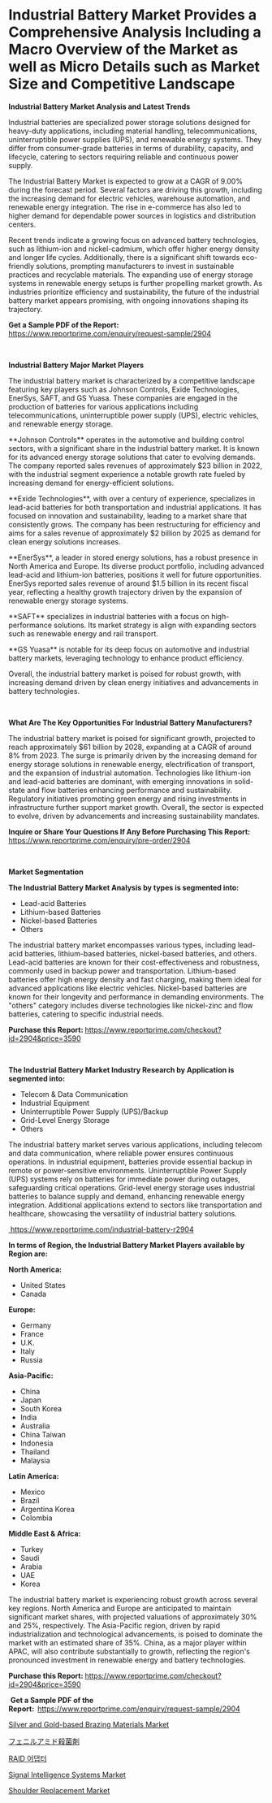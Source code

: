 <p><h1>Industrial Battery Market Provides a Comprehensive Analysis Including a Macro Overview of the Market as well as Micro Details such as Market Size and Competitive Landscape</h1></p><p><strong>Industrial Battery Market Analysis and Latest Trends</strong></p>
<p><p>Industrial batteries are specialized power storage solutions designed for heavy-duty applications, including material handling, telecommunications, uninterruptible power supplies (UPS), and renewable energy systems. They differ from consumer-grade batteries in terms of durability, capacity, and lifecycle, catering to sectors requiring reliable and continuous power supply.</p><p>The Industrial Battery Market is expected to grow at a CAGR of 9.00% during the forecast period. Several factors are driving this growth, including the increasing demand for electric vehicles, warehouse automation, and renewable energy integration. The rise in e-commerce has also led to higher demand for dependable power sources in logistics and distribution centers.</p><p>Recent trends indicate a growing focus on advanced battery technologies, such as lithium-ion and nickel-cadmium, which offer higher energy density and longer life cycles. Additionally, there is a significant shift towards eco-friendly solutions, prompting manufacturers to invest in sustainable practices and recyclable materials. The expanding use of energy storage systems in renewable energy setups is further propelling market growth. As industries prioritize efficiency and sustainability, the future of the industrial battery market appears promising, with ongoing innovations shaping its trajectory.</p></p>
<p><strong>Get a Sample PDF of the Report:&nbsp;</strong> <a href="https://www.reportprime.com/enquiry/request-sample/2904">https://www.reportprime.com/enquiry/request-sample/2904</a></p>
<p>&nbsp;</p>
<p><strong>Industrial Battery Major Market Players</strong></p>
<p><p>The industrial battery market is characterized by a competitive landscape featuring key players such as Johnson Controls, Exide Technologies, EnerSys, SAFT, and GS Yuasa. These companies are engaged in the production of batteries for various applications including telecommunications, uninterruptible power supply (UPS), electric vehicles, and renewable energy storage.</p><p>**Johnson Controls** operates in the automotive and building control sectors, with a significant share in the industrial battery market. It is known for its advanced energy storage solutions that cater to evolving demands. The company reported sales revenues of approximately $23 billion in 2022, with the industrial segment experience a notable growth rate fueled by increasing demand for energy-efficient solutions.</p><p>**Exide Technologies**, with over a century of experience, specializes in lead-acid batteries for both transportation and industrial applications. It has focused on innovation and sustainability, leading to a market share that consistently grows. The company has been restructuring for efficiency and aims for a sales revenue of approximately $2 billion by 2025 as demand for clean energy solutions increases.</p><p>**EnerSys**, a leader in stored energy solutions, has a robust presence in North America and Europe. Its diverse product portfolio, including advanced lead-acid and lithium-ion batteries, positions it well for future opportunities. EnerSys reported sales revenue of around $1.5 billion in its recent fiscal year, reflecting a healthy growth trajectory driven by the expansion of renewable energy storage systems.</p><p>**SAFT** specializes in industrial batteries with a focus on high-performance solutions. Its market strategy is align with expanding sectors such as renewable energy and rail transport. </p><p>**GS Yuasa** is notable for its deep focus on automotive and industrial battery markets, leveraging technology to enhance product efficiency.</p><p>Overall, the industrial battery market is poised for robust growth, with increasing demand driven by clean energy initiatives and advancements in battery technologies.</p></p>
<p>&nbsp;</p>
<p><strong>What Are The Key Opportunities For Industrial Battery Manufacturers?</strong></p>
<p><p>The industrial battery market is poised for significant growth, projected to reach approximately $61 billion by 2028, expanding at a CAGR of around 8% from 2023. The surge is primarily driven by the increasing demand for energy storage solutions in renewable energy, electrification of transport, and the expansion of industrial automation. Technologies like lithium-ion and lead-acid batteries are dominant, with emerging innovations in solid-state and flow batteries enhancing performance and sustainability. Regulatory initiatives promoting green energy and rising investments in infrastructure further support market growth. Overall, the sector is expected to evolve, driven by advancements and increasing sustainability mandates.</p></p>
<p><strong>Inquire or Share Your Questions If Any Before Purchasing This Report:</strong> <a href="https://www.reportprime.com/enquiry/pre-order/2904">https://www.reportprime.com/enquiry/pre-order/2904</a></p>
<p>&nbsp;</p>
<p><strong>Market Segmentation</strong></p>
<p><strong>The Industrial Battery Market Analysis by types is segmented into:</strong></p>
<p><ul><li>Lead-acid Batteries</li><li>Lithium-based Batteries</li><li>Nickel-based Batteries</li><li>Others</li></ul></p>
<p><p>The industrial battery market encompasses various types, including lead-acid batteries, lithium-based batteries, nickel-based batteries, and others. Lead-acid batteries are known for their cost-effectiveness and robustness, commonly used in backup power and transportation. Lithium-based batteries offer high energy density and fast charging, making them ideal for advanced applications like electric vehicles. Nickel-based batteries are known for their longevity and performance in demanding environments. The "others" category includes diverse technologies like nickel-zinc and flow batteries, catering to specific industrial needs.</p></p>
<p><strong>Purchase this Report:&nbsp;</strong><a href="https://www.reportprime.com/checkout?id=2904&price=3590">https://www.reportprime.com/checkout?id=2904&price=3590</a></p>
<p>&nbsp;</p>
<p><strong>The Industrial Battery Market Industry Research by Application is segmented into:</strong></p>
<p><ul><li>Telecom & Data Communication</li><li>Industrial Equipment</li><li>Uninterruptible Power Supply (UPS)/Backup</li><li>Grid-Level Energy Storage</li><li>Others</li></ul></p>
<p><p>The industrial battery market serves various applications, including telecom and data communication, where reliable power ensures continuous operations. In industrial equipment, batteries provide essential backup in remote or power-sensitive environments. Uninterruptible Power Supply (UPS) systems rely on batteries for immediate power during outages, safeguarding critical operations. Grid-level energy storage uses industrial batteries to balance supply and demand, enhancing renewable energy integration. Additional applications extend to sectors like transportation and healthcare, showcasing the versatility of industrial battery solutions.</p></p>
<p><a href="https://www.reportprime.com/industrial-battery-r2904">&nbsp;https://www.reportprime.com/industrial-battery-r2904</a></p>
<p><strong>In terms of Region, the Industrial Battery Market Players available by Region are:</strong></p>
<p>
    <p> <strong> North America: </strong>
        <ul>
            <li>United States</li>
            <li>Canada</li>
        </ul>
        </p> 
    <p> <strong> Europe: </strong>
        <ul>
            <li>Germany</li>
            <li>France</li>
            <li>U.K.</li>
            <li>Italy</li>
            <li>Russia</li>
        </ul>
        </p> 
    <p> <strong> Asia-Pacific: </strong>
        <ul>
            <li>China</li>
            <li>Japan</li>
            <li>South Korea</li>
            <li>India</li>
            <li>Australia</li>
            <li>China Taiwan</li>
            <li>Indonesia</li>
            <li>Thailand</li>
            <li>Malaysia</li>
        </ul>
        </p> 
    <p> <strong> Latin America: </strong>
        <ul>
            <li>Mexico</li>
            <li>Brazil</li>
            <li>Argentina Korea</li>
            <li>Colombia</li>
        </ul>
        </p> 
    <p> <strong> Middle East & Africa: </strong>
        <ul>
            <li>Turkey</li>
            <li>Saudi</li>
            <li>Arabia</li>
            <li>UAE</li>
            <li>Korea</li>
        </ul>
    </p>
    </p>
<p><p>The industrial battery market is experiencing robust growth across several key regions. North America and Europe are anticipated to maintain significant market shares, with projected valuations of approximately 30% and 25%, respectively. The Asia-Pacific region, driven by rapid industrialization and technological advancements, is poised to dominate the market with an estimated share of 35%. China, as a major player within APAC, will also contribute substantially to growth, reflecting the region's pronounced investment in renewable energy and battery technologies.</p></p>
<p><strong>Purchase this Report: </strong><a href="https://www.reportprime.com/checkout?id=2904&price=3590">https://www.reportprime.com/checkout?id=2904&price=3590</a></p>
<p>&nbsp;<strong>Get a Sample PDF of the Report:&nbsp;&nbsp;</strong><a href="https://www.reportprime.com/enquiry/request-sample/2904">https://www.reportprime.com/enquiry/request-sample/2904</a></p>
<p><strong></strong></p>
<p><p><a href="https://www.linkedin.com/pulse/silver-gold-based-brazing-materials-market-outlook-forecast-lok7f?trackingId=do%2FJZ8ydSMO4AyQHAIla6A%3D%3D">Silver and Gold-based Brazing Materials Market</a></p><p><a href="https://medium.com/@bproschd5/%E6%88%A6%E7%95%A5%E7%9A%84%E3%83%AD%E3%83%BC%E3%83%89%E3%83%9E%E3%83%83%E3%83%97-%E3%82%B0%E3%83%AD%E3%83%BC%E3%83%90%E3%83%AB%E3%83%95%E3%82%A7%E3%83%8B%E3%83%AB%E3%82%A2%E3%83%9F%E3%83%89%E6%AE%BA%E8%8F%8C%E5%89%A4%E5%B8%82%E5%A0%B4%E3%81%AE%E6%B4%9E%E5%AF%9F%E3%81%A8%E6%A9%9F%E4%BC%9A-2024%E5%B9%B4-2031%E5%B9%B4-e99af6ec8236">フェニルアミド殺菌剤</a></p><p><a href="https://medium.com/@kelvinfeenrey98677/%EA%B8%80%EB%A1%9C%EB%B2%8C-raid-%EC%96%B4%EB%8C%91%ED%84%B0-%EC%82%B0%EC%97%85-%EC%9C%A0%ED%98%95-%EC%9D%91%EC%9A%A9-%ED%94%84%EB%A1%9C%EA%B7%B8%EB%9E%A8-%EC%8B%9C%EC%9E%A5-%EC%B0%B8%EC%97%AC%EC%9E%90-%EC%A7%80%EC%97%AD-%EC%84%B1%EC%9E%A5-%EB%B6%84%EC%84%9D-%EB%B0%8F-%EB%AF%B8%EB%9E%98-%EC%8B%9C%EB%82%98%EB%A6%AC%EC%98%A4-2024-2031-7024abb42a83">RAID 어댑터</a></p><p><a href="https://www.linkedin.com/pulse/global-signal-intelligence-systems-market-status-2024-2031-a8c4e?trackingId=NdKJxkiOR3i0AWlcLakfnw%3D%3D">Signal Intelligence Systems Market</a></p><p><a href="https://medium.com/@skylareaver78567/future-of-innovation-global-shoulder-replacement-market-growth-and-opportunities-2024-2031-8fb621ae2307">Shoulder Replacement Market</a></p></p>